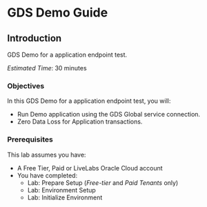 # GDS Demo Guide

## Introduction
GDS Demo for a application endpoint test.

*Estimated Time*:  30 minutes


### Objectives
In this GDS Demo for a application endpoint test, you will:
* Run Demo application using the GDS Global service connection.
* Zero Data Loss for Application transactions.

### Prerequisites
This lab assumes you have:
- A Free Tier, Paid or LiveLabs Oracle Cloud account
- You have completed:
    - Lab: Prepare Setup (*Free-tier* and *Paid Tenants* only)
    - Lab: Environment Setup
    - Lab: Initialize Environment
